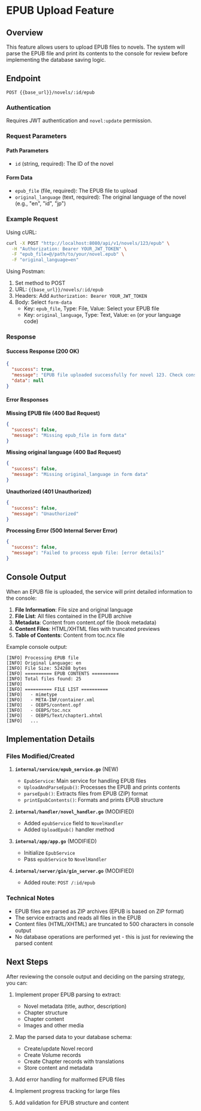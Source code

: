 # EPUB Upload Feature

## Overview
This feature allows users to upload EPUB files to novels. The system will parse the EPUB file and print its contents to the console for review before implementing the database saving logic.

## Endpoint

```
POST {{base_url}}/novels/:id/epub
```

### Authentication
Requires JWT authentication and `novel:update` permission.

### Request Parameters

#### Path Parameters
- `id` (string, required): The ID of the novel

#### Form Data
- `epub_file` (file, required): The EPUB file to upload
- `original_language` (text, required): The original language of the novel (e.g., "en", "id", "jp")

### Example Request

Using cURL:
```bash
curl -X POST "http://localhost:8080/api/v1/novels/123/epub" \
  -H "Authorization: Bearer YOUR_JWT_TOKEN" \
  -F "epub_file=@/path/to/your/novel.epub" \
  -F "original_language=en"
```

Using Postman:
1. Set method to POST
2. URL: `{{base_url}}/novels/:id/epub`
3. Headers: Add `Authorization: Bearer YOUR_JWT_TOKEN`
4. Body: Select `form-data`
   - Key: `epub_file`, Type: File, Value: Select your EPUB file
   - Key: `original_language`, Type: Text, Value: `en` (or your language code)

### Response

#### Success Response (200 OK)
```json
{
  "success": true,
  "message": "EPUB file uploaded successfully for novel 123. Check console for parsed content.",
  "data": null
}
```

#### Error Responses

**Missing EPUB file (400 Bad Request)**
```json
{
  "success": false,
  "message": "Missing epub_file in form data"
}
```

**Missing original language (400 Bad Request)**
```json
{
  "success": false,
  "message": "Missing original_language in form data"
}
```

**Unauthorized (401 Unauthorized)**
```json
{
  "success": false,
  "message": "Unauthorized"
}
```

**Processing Error (500 Internal Server Error)**
```json
{
  "success": false,
  "message": "Failed to process epub file: [error details]"
}
```

## Console Output

When an EPUB file is uploaded, the service will print detailed information to the console:

1. **File Information**: File size and original language
2. **File List**: All files contained in the EPUB archive
3. **Metadata**: Content from content.opf file (book metadata)
4. **Content Files**: HTML/XHTML files with truncated previews
5. **Table of Contents**: Content from toc.ncx file

Example console output:
```
[INFO] Processing EPUB file
[INFO] Original Language: en
[INFO] File Size: 524288 bytes
[INFO] ========== EPUB CONTENTS ==========
[INFO] Total files found: 25
[INFO] 
[INFO] ========== FILE LIST ==========
[INFO]   - mimetype
[INFO]   - META-INF/container.xml
[INFO]   - OEBPS/content.opf
[INFO]   - OEBPS/toc.ncx
[INFO]   - OEBPS/Text/chapter1.xhtml
[INFO]   ...
```

## Implementation Details

### Files Modified/Created

1. **`internal/service/epub_service.go`** (NEW)
   - `EpubService`: Main service for handling EPUB files
   - `UploadAndParseEpub()`: Processes the EPUB and prints contents
   - `parseEpub()`: Extracts files from EPUB (ZIP) format
   - `printEpubContents()`: Formats and prints EPUB structure

2. **`internal/handler/novel_handler.go`** (MODIFIED)
   - Added `epubService` field to `NovelHandler`
   - Added `UploadEpub()` handler method

3. **`internal/app/app.go`** (MODIFIED)
   - Initialize `EpubService`
   - Pass `epubService` to `NovelHandler`

4. **`internal/server/gin/gin_server.go`** (MODIFIED)
   - Added route: `POST /:id/epub`

### Technical Notes

- EPUB files are parsed as ZIP archives (EPUB is based on ZIP format)
- The service extracts and reads all files in the EPUB
- Content files (HTML/XHTML) are truncated to 500 characters in console output
- No database operations are performed yet - this is just for reviewing the parsed content

## Next Steps

After reviewing the console output and deciding on the parsing strategy, you can:

1. Implement proper EPUB parsing to extract:
   - Novel metadata (title, author, description)
   - Chapter structure
   - Chapter content
   - Images and other media

2. Map the parsed data to your database schema:
   - Create/update Novel record
   - Create Volume records
   - Create Chapter records with translations
   - Store content and metadata

3. Add error handling for malformed EPUB files
4. Implement progress tracking for large files
5. Add validation for EPUB structure and content
